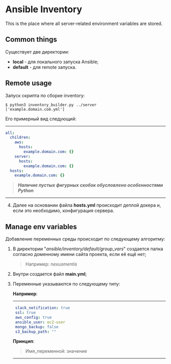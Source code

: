 # Ansible Inventory

This is the place where all server-related environment variables are stored.

## Common things

Существует две директории:
- **local** - для локального запуска Ansible;
- **default** - для remote запуска.


## Remote usage
Запуск скрипта по сборке inventory:
```
$ python3 inventory_builder.py ../server 
['example.domain.com.yml']
```
Его примерный вид следующий:

---

```yml
all:
  children:
    aws:
      hosts:
        example.domain.com: {}
    server:
      hosts:
        example.domain.com: {}
  hosts:
    example.domain.com: {}
```

> ***Наличие пустых фигурных скобок обусловлено особенностями Python***

---

4. Далее на основании файла **hosts.yml** происходит деплой докера и, если это необходимо, конфигурация сервера.

## Manage env variables

Добавление переменных среды происходит по следующему алгоритму:

1. В директории "*ansible/inventory/default/group_vars*" создается папка согласно доменному имени сайта проекта, если её ещё нет;
   > Например: *nexusmentis*
2. Внутри создается файл **main.yml**;
3. Переменные указываются по следующему типу:

   **Например**:

   ---

   ```yml
    slack_notification: true
    ssl: true
    aws_config: true
    ansible_user: ec2-user
    mongo_backup: false
    s3_backup_path: ""
   ```
   **Принцип**:

   > Имя_переменной: значение
   ---
